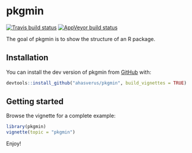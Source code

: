 
<!-- README.md is generated from README.Rmd. Please edit that file -->

# pkgmin

<!-- badges: start -->

[![Travis build
status](https://travis-ci.org/ahasverus/pkgmin.svg?branch=master)](https://travis-ci.org/ahasverus/pkgmin)
[![AppVeyor build
status](https://ci.appveyor.com/api/projects/status/github/ahasverus/pkgmin?branch=master&svg=true)](https://ci.appveyor.com/project/ahasverus/pkgmin)
<!-- badges: end -->

The goal of pkgmin is to show the structure of an R package.

## Installation

You can install the dev version of pkgmin from
[GitHub](https://github.com/ahasverus/pkgmin) with:

``` r
devtools::install_github("ahasverus/pkgmin", build_vignettes = TRUE)
```

## Getting started

Browse the vignette for a complete example:

``` r
library(pkgmin)
vignette(topic = "pkgmin")
```

Enjoy\!
